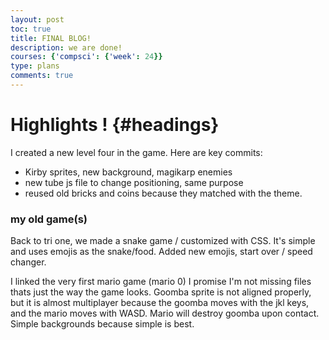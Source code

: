 ```yaml
---
layout: post
toc: true
title: FINAL BLOG!
description: we are done!
courses: {'compsci': {'week': 24}}
type: plans
comments: true
---
```


# Highlights ! {#headings}
I created a new level four in the game. Here are key commits:
- Kirby sprites, new background, magikarp enemies
- new tube js file to change positioning, same purpose
- reused old bricks and coins because they matched with the theme.

### my old game(s)
Back to tri one, we made a snake game / customized with CSS. It's simple and uses emojis as the snake/food. 
Added new emojis, start over / speed changer.

I linked the very first mario game (mario 0)
I promise I'm not missing files thats just the way the game looks.
Goomba sprite is not aligned properly, but it is almost multiplayer because the goomba moves with the jkl keys, and the mario moves with WASD.
Mario will destroy goomba upon contact. Simple backgrounds because simple is best.

